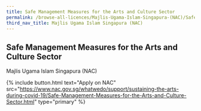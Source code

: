 ```yaml
---
title: Safe Management Measures for the Arts and Culture Sector
permalink: /browse-all-licences/Majlis-Ugama-Islam-Singapura-(NAC)/Safe-Management-Measures-for-the-Arts-and-Culture-Sector
third_nav_title: Majlis Ugama Islam Singapura (NAC)
---
```


## Safe Management Measures for the Arts and Culture Sector

Majlis Ugama Islam Singapura (NAC)

{% include button.html text="Apply on NAC" src="https://www.nac.gov.sg/whatwedo/support/sustaining-the-arts-during-covid-19/Safe-Management-Measures-for-the-Arts-and-Culture-Sector.html" type="primary" %}

